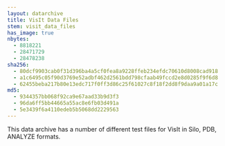 ```yaml
---
layout: datarchive
title: VisIt Data Files
stem: visit_data_files
has_image: true
nbytes:
  - 8818221
  - 28471729
  - 28478238
sha256:
  - 80dcf9903cab0f31d396ba4a5cf0fea8a9228ffeb234efdc70610d8008cad918
  - a1c6495c05f90d3769e52adbf462d2561bdd798cfaab49fccd2e8d0285f9f6d8
  - 62455beba217b80e13edc717f0ff3d86c25f61027c8f18f2dd8f9daa9a01a17c
md5:
  - 9344357bb068f92ca9e67aad33b9d3f3
  - 96da6ff5bb44665a55ac8e6fb03d491a
  - 5e3439f6a4110edeb5b5068dd2229563
---
```

This data archive has a number of different test files for VisIt in Silo, PDB, ANALYZE formats.
